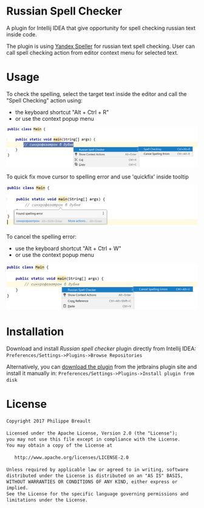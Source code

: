 Russian Spell Checker
========

A plugin for Intellij IDEA that give opportunity for spell checking russian text inside code. 

The plugin is using [Yandex Speller](https://yandex.ru/dev/speller/) for russian text spell checking. 
User can call spell checking action from editor context menu for selected text.

Usage
=====

To check the spelling, select the target text inside the editor and call the "Spell Checking" action using:
 - the keyboard shortcut "Alt + Ctrl + R"
 - or use the context popup menu 
 
 ![alt text](readme/usage1.png)
 
To quick fix move cursor to spelling error and use 'quickfix' inside tooltip

![alt text](readme/usage2.png)

To cancel the spelling error:
 - use the keyboard shortcut "Alt + Ctrl + W" 
 - or use the context popup menu 
 
![alt text](readme/usage3.png)
 
Installation
========

Download and install *Russian spell checker* plugin directly from Intellij IDEA:
`Preferences/Settings->Plugins->Browse Repositories`

Alternatively, you can [download the plugin](https://plugins.jetbrains.com/plugin/13763-russian-spell-checker) from the jetbrains plugin site and install it manually in:
`Preferences/Settings->Plugins->Install plugin from disk`

License
=======

    Copyright 2017 Philippe Breault

    Licensed under the Apache License, Version 2.0 (the "License");
    you may not use this file except in compliance with the License.
    You may obtain a copy of the License at

       http://www.apache.org/licenses/LICENSE-2.0

    Unless required by applicable law or agreed to in writing, software
    distributed under the License is distributed on an "AS IS" BASIS,
    WITHOUT WARRANTIES OR CONDITIONS OF ANY KIND, either express or implied.
    See the License for the specific language governing permissions and
    limitations under the License.
